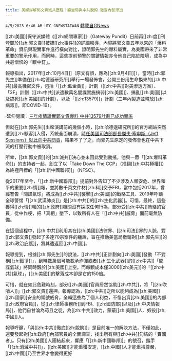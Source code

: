 ```yaml
---
title: 美媒詳解郭文貴滅共歷程｜籲當局與中共脫鉤 徹查內部滲透
---
```

`4/5/2023 6:46 AM UTC GNEWSTAIWAN` [轉載自GNews](https://gnews.org/articles/1072642)

[[zh:美國]]保守派媒體《[[zh:網關專家]]》（Gateway Pundit）日前再[[zh:度]]刊登關於[[zh:郭文貴]]被捕[[zh:事件]]的詳細[報導](https://www.thegatewaypundit.com/2023/04/ccp-dissidents-major-warnings-about-chinas-military-come-true/)，內容將郭文貴五年以來的「爆料革命」資訊與現實事件進行橫向對比，證明郭先生的爆料屬實，為美國帶來了非常重要的警示作用，而同時，這些提前預警的關鍵情報亦令他自己陷於險境，成為中共最憎恨的「眼中釘」。

  

報導指出，2017年[[zh:10月4日]]（原文有誤，應為[[zh:9月4日]]），當時[[zh:郭先生]]準備在[[zh:哈德遜研究所]]舉行一場發佈會，公開三份用生命換來的[[zh:中共]]最高機密文件，包括「[[zh:藍金黃]]」計劃（[[zh:中共]]對美滲透方案）、「3F」計劃（[[zh:中共]]派遣數萬名間諜實施搞弱[[zh:美國]]、搞亂[[zh:美國]]以及搞死[[zh:美國]]的計劃），以及「[[zh:13579]]」計劃（三年內製造並釋放[[zh:病毒]]，即COVID-19）。

  

·延伸閱讀：[三年疫情證實郭文貴爆料  中共13579計劃已成功實施](https://firenews.com.tw/2023/03/13/%E4%B8%89%E5%B9%B4%E7%96%AB%E6%83%85%E8%AD%89%E5%AF%A6%E9%83%AD%E6%96%87%E8%B2%B4%E7%88%86%E6%96%99-%E4%B8%AD%E5%85%B113579%E8%A8%88%E5%8A%83%E5%B7%B2%E6%88%90%E5%8A%9F%E5%AF%A6%E6%96%BD/)

  

但就在[[zh:郭先生]]出席演講前的幾個小時，[[zh:哈德遜研究所]]的官方網站突然遭到[[zh:駭客]]入侵，系統全面崩潰，[時任美國司法部部長傑夫·塞申斯（Jeff Sessions）就此向中共問責](https://thehill.com/homenews/administration/354455-sessions-asks-china-for-answers-on-think-tank-cyberattack/)，結果不了了之，而郭先生原定的發佈會也在中共下流的打壓行動中被取消。

  

所幸，[[zh:郭文貴]]的[[zh:滅共]]決心並未因此受到動搖，他與一眾「[[zh:爆料革命]]」的支持者一起，創立了以「Take Down The CCP」（推翻[[zh:中共極權]]）為終極目標的「[[zh:新中國聯邦]]」（NFSC）。

  

從2017年至今，「[[zh:新中國聯邦]]」提前對外告知了不少涉及人類安危、世界和平的重要[[zh:情]]報，並將數千頁文件材[[zh:料]]交予FBI，當中包括2017年，曾經警告「間諜氣球」將成為[[zh:中共]]襲擊[[zh:美國]]的戰略工具、2019年呼籲全球警惕「[[zh:武漢肺炎]]」是[[zh:中共]]的[[zh:生化武器]]。可惜，最終，這些獲得[[zh:情]]報的[[zh:政府]]機關沒有採取任何行為，部分受[[zh:中共]]賄絡的官員，從中作梗，把「真相」壓下，以致所有人在「[[zh:中共]]威脅」面前毫無防備。

  

在這個過程中，[[zh:中共]]利用其在[[zh:美國]]法律界、[[zh:司法]]界的人脈，對[[zh:郭文貴]]發起了多達70宗案件的纏訴，旨在推動美當局撤銷對[[zh:郭先生]]的[[zh:政治庇護]]，將其遣返回[[zh:中國]]。

  

報導提到，根據[[zh:郭先生]]的說法，[[zh:中共]]正計劃向[[zh:美國]]發動「不對稱[[zh:戰爭]]」，到時數萬個可能載承炸彈或者[[zh:生化武器]]的[[zh:中共]]「間諜氣球」將同時飄於[[zh:美國]]上空。而每顆成本僅3000[[zh:美元]]的「[[zh:中共]]氣球」，[[zh:美國]]的擊落成本卻是它的150倍。

  

可惜，就在如此危難時刻，部分[[zh:美國]]官員居然協助[[zh:中共]]，將「[[zh:吹哨人]]」[[zh:郭文貴]]還押。報導認為，[[zh:中共]]之所以能夠成為[[zh:美國]][[zh:國家]]安全的頭號威脅，全賴這些為了個人利益，不惜出賣[[zh:美國]]的內部[[zh:政府官員]]，從[[zh:律師事務所]]到FBI、[[zh:國防部]]以及[[zh:中央情報局]]，他們自甘淪為苟且之徒，為[[zh:中共]]效力，蒙蔽[[zh:美國]]人、奴役[[zh:中國]]人。

  

報導呼籲，「與[[zh:中共]]徹底[[zh:脫鉤]]」是目前唯一的解決方法，不僅如此，還要發起對[[zh:政府]]內部官員的全面調查，找出所有與[[zh:中共]]勾結的「賣國者」。只有[[zh:美國]]人團結起來，響應「[[zh:新中國聯邦]]」的號召，攜手「[[zh:消滅中共]]」，[[zh:美國]]才能重獲安定，[[zh:中國]]人才能重拾尊嚴，[[zh:中國]]乃至世界才會變得更好
